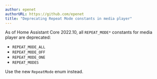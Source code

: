 ```yaml
---
author: epenet
authorURL: https://github.com/epenet
title: "Deprecating Repeat Mode constants in media player"
---
```


As of Home Assistant Core 2022.10, all `REPEAT_MODE*` constants for media player are deprecated:

  - `REPEAT_MODE_ALL`
  - `REPEAT_MODE_OFF`
  - `REPEAT_MODE_ONE`
  - `REPEAT_MODES`

  Use the new `RepeatMode` enum instead.
